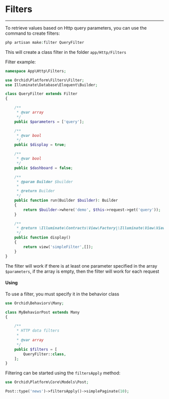 # Filters
----------

To retrieve values based on Http query parameters, you can use the command to create filters:

```php
php artisan make:filter QueryFilter
```

This will create a class filter in the folder `app/Http/Filters`


Filter example:
```php
namespace App\Http\Filters;

use Orchid\Platform\Filters\Filter;
use Illuminate\Database\Eloquent\Builder;

class QueryFilter extends Filter
{

    /**
     * @var array
     */
    public $parameters = ['query'];

    /**
     * @var bool
     */
    public $display = true;

    /**
     * @var bool
     */
    public $dashboard = false;

    /**
     * @param Builder $builder
     *
     * @return Builder
     */
    public function run(Builder $builder): Builder
    {
        return $builder->where('demo', $this->request->get('query'));
    }

    /**
     * @return \Illuminate\Contracts\View\Factory|\Illuminate\View\View
     */
    public function display()
    {
        return view('simpleFilter',[]);
    }
}
```

The filter will work if there is at least one parameter specified in the array `$parameters`, if the array is empty, then the filter will work for each request

#### Using

To use a filter, you must specify it in the behavior class
```php
use Orchid\Behaviors\Many;

class MyBehaviorPost extends Many
{

    /**
     * HTTP data filters
     *
     * @var array
     */
    public $filters = [
        QueryFilter::class,
    ];
}
```

Filtering can be started using the `filtersApply` method:
```php
use Orchid\Platform\Core\Models\Post;

Post::type('news')->filtersApply()->simplePaginate(10);
```
